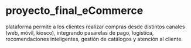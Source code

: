# proyecto_final_eCommerce
plataforma permite a los clientes realizar compras desde distintos canales (web, móvil, kiosco), integrando pasarelas de pago, logística, recomendaciones inteligentes, gestión de catálogos y atención al cliente.
